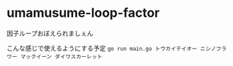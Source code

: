 # umamusume-loop-factor
因子ループおぼえられましぇん

こんな感じで使えるようにする予定
`go run main.go トウカイテイオー ニシノフラワー マックイーン ダイワスカーレット`
